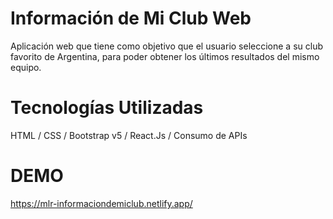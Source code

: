 # Información de Mi Club Web
Aplicación web que tiene como objetivo que el usuario seleccione a su club favorito de Argentina, para poder obtener los últimos resultados del mismo equipo.

# Tecnologías Utilizadas
HTML / CSS / Bootstrap v5 / React.Js / Consumo de APIs

# DEMO
https://mlr-informaciondemiclub.netlify.app/